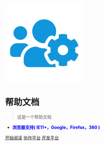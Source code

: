 ![](../images/Help.svg)

# 帮助文档

> 这是一个帮助文档

- **<span style='color:Blue'>浏览器支持( IE11+，Google，Firefox，360 )</span>**

[开始阅读](/Index.md)
[协作平台](http://oa.pm2.com.cn:7780) 
[开发平台](http://oa.pm2.com.cn:3347/) 





